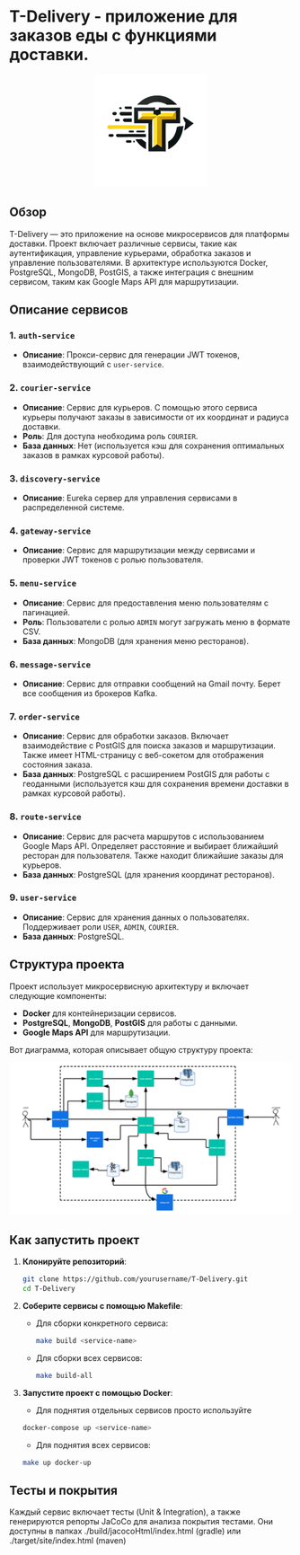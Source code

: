 # T-Delivery - приложение для заказов еды с функциями доставки.

<div align="center">
    <img src="assets/t-delivery.png" alt="Логотип" width="200"/>
</div>

## Обзор
T-Delivery — это приложение на основе микросервисов для платформы 
доставки. Проект включает различные сервисы, 
такие как аутентификация, управление курьерами, 
обработка заказов и управление пользователями. 
В архитектуре используются Docker, PostgreSQL, MongoDB, PostGIS, 
а также интеграция с внешним сервисом, таким как Google Maps API 
для маршрутизации.

## Описание сервисов

### 1. `auth-service`
- **Описание**: Прокси-сервис для генерации JWT токенов, взаимодействующий с `user-service`.

### 2. `courier-service`
- **Описание**: Сервис для курьеров. С помощью этого сервиса курьеры получают заказы в зависимости от их координат и радиуса доставки.
- **Роль**: Для доступа необходима роль `COURIER`.
- **База данных**: Нет (используется кэш для сохранения оптимальных заказов в рамках курсовой работы).

### 3. `discovery-service`
- **Описание**: Eureka сервер для управления сервисами в распределенной системе.

### 4. `gateway-service`
- **Описание**: Сервис для маршрутизации между сервисами и проверки JWT токенов с ролью пользователя.

### 5. `menu-service`
- **Описание**: Сервис для предоставления меню пользователям с пагинацией.
- **Роль**: Пользователи с ролью `ADMIN` могут загружать меню в формате CSV.
- **База данных**: MongoDB (для хранения меню ресторанов).

### 6. `message-service`
- **Описание**: Сервис для отправки сообщений на Gmail почту. Берет все сообщения из брокеров Kafka.

### 7. `order-service`
- **Описание**: Сервис для обработки заказов. Включает взаимодействие с PostGIS для поиска заказов и маршрутизации. Также имеет HTML-страницу с веб-сокетом для отображения состояния заказа.
- **База данных**: PostgreSQL с расширением PostGIS для работы с геоданными (используется кэш для сохранения времени доставки в рамках курсовой работы).

### 8. `route-service`
- **Описание**: Сервис для расчета маршрутов с использованием Google Maps API. Определяет расстояние и выбирает ближайший ресторан для пользователя. Также находит ближайшие заказы для курьеров.
- **База данных**: PostgreSQL (для хранения координат ресторанов).

### 9. `user-service`
- **Описание**: Сервис для хранения данных о пользователях. Поддерживает роли `USER`, `ADMIN`, `COURIER`.
- **База данных**: PostgreSQL.

## Структура проекта

Проект использует микросервисную архитектуру и включает следующие компоненты:
- **Docker** для контейнеризации сервисов.
- **PostgreSQL**, **MongoDB**, **PostGIS** для работы с данными.
- **Google Maps API** для маршрутизации.

Вот диаграмма, которая описывает общую структуру проекта:

![Структура проекта](/assets/project-diagram.png)

## Как запустить проект

1. **Клонируйте репозиторий**:
    ```bash
    git clone https://github.com/yourusername/T-Delivery.git
    cd T-Delivery
    ```

2. **Соберите сервисы с помощью Makefile**:

    - Для сборки конкретного сервиса:
      ```bash
      make build <service-name>
      ```

    - Для сборки всех сервисов:
      ```bash
      make build-all
      ```

3. **Запустите проект с помощью Docker**:
    - Для поднятия отдельных сервисов просто используйте 
    ```bash
    docker-compose up <service-name>
   ```
    - Для поднятия всех сервисов:
    ```bash
    make up docker-up
    ```

## Тесты и покрытия

Каждый сервис включает тесты (Unit & Integration), а также генерируются репорты JaCoCo для анализа покрытия тестами. 
Они доступны в папках ./build/jacocoHtml/index.html (gradle) или ./target/site/index.html (maven)

